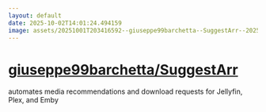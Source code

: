 ```yaml
---
layout: default
date: 2025-10-02T14:01:24.494159
image: assets/20251001T203416592--giuseppe99barchetta--SuggestArr--20251001T203754946--cropped.png
---
```


# [giuseppe99barchetta/SuggestArr](https://github.com/giuseppe99barchetta/SuggestArr)

automates media recommendations and download requests for Jellyfin, Plex, and Emby
